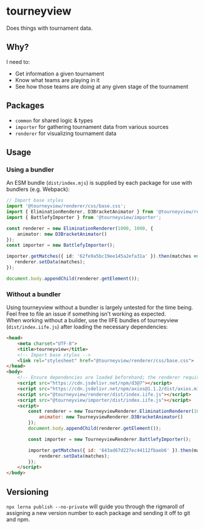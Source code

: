 # tourneyview

Does things with tournament data.

## Why?

I need to:

- Get information a given tournament
- Know what teams are playing in it
- See how those teams are doing at any given stage of the tournament

## Packages

- `common` for shared logic & types
- `importer` for gathering tournament data from various sources
- `renderer` for visualizing tournament data

## Usage

### Using a bundler

An ESM bundle (`dist/index.mjs`) is supplied by each package for use with bundlers (e.g. Webpack):

```ts
// Import base styles
import '@tourneyview/renderer/css/base.css';
import { EliminationRenderer, D3BracketAnimator } from '@tourneyview/renderer';
import { BattlefyImporter } from '@tourneyview/importer';

const renderer = new EliminationRenderer(1000, 1000, {
    animator: new D3BracketAnimator()
});
const importer = new BattlefyImporter();

importer.getMatches({ id: '62fe9a5bc19ee145a2efa31a' }).then(matches => {
   renderer.setData(matches); 
});

document.body.appendChild(renderer.getElement());
```

### Without a bundler

Using tourneyview without a bundler is largely untested for the time being. Feel free to file an issue if something isn't working as expected.  
When working without a builder, use the IIFE bundles of tourneyview (`dist/index.iife.js`) after loading the necessary dependencies:

```html
<head>
    <meta charset="UTF-8">
    <title>tourneyview</title>
    <!-- Import base styles -->
    <link rel="stylesheet" href="@tourneyview/renderer/css/base.css">
</head>
<body>
    <!-- Ensure dependencies are loaded beforehand; the renderer requires d3 and the importer requires axios -->
    <script src="https://cdn.jsdelivr.net/npm/d3@7"></script>
    <script src="https://cdn.jsdelivr.net/npm/axios@1.1.2/dist/axios.min.js"></script>
    <script src="@tourneyview/renderer/dist/index.iife.js"></script>
    <script src="@tourneyview/importer/dist/index.iife.js"></script>
    <script>
        const renderer = new TourneyviewRenderer.EliminationRenderer(1000, 1000, {
            animator: new TourneyviewRenderer.D3BracketAnimator()
        });
        document.body.appendChild(renderer.getElement());

        const importer = new TourneyviewRenderer.BattlefyImporter();

        importer.getMatches({ id: '643ad67d227ec44112fbaeb6' }).then(matches => {
            renderer.setData(matches);
        });
    </script>
</body>
```

## Versioning

`npx lerna publish --no-private` will guide you through the rigmaroll of assigning a new version number to each package and sending it off to git and npm.

